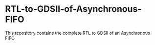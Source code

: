 # RTL-to-GDSII-of-Asynchronous-FIFO
This repository contains the complete RTL to GDSII of an Asynchronous FIFO
